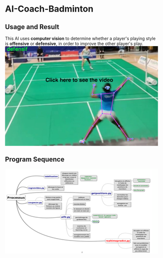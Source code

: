 # AI-Coach-Badminton

## Usage and Result 
This AI uses **computer vision** to determine whether a player's playing style is **offensive** or **defensive**, in order to improve the other player's play.
[![Result Video](imageresult.png)]([https://www.youtube.com/watch?v=ID_de_la_video](https://youtu.be/fyArfPT05PM))


## Program Sequence
![Program Sequence](mindmap.png)
